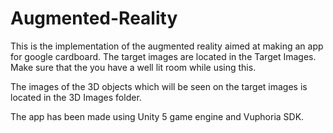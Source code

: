 # Augmented-Reality

This is the implementation of the augmented reality aimed at making an app for google cardboard. The target images are located in the Target Images. Make sure that the you have a well lit room while using this.

The images of the 3D objects which will be seen on the target images is located in the 3D Images folder.

The app has been made using Unity 5 game engine and Vuphoria SDK.


